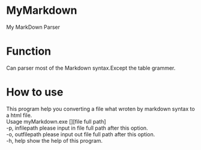 # MyMarkdown 
My MarkDown Parser 
# Function 
Can parser most of the Markdown syntax.Except the table grammer. 
# How to use 
This program help you converting a file what wroten by markdown syntax to a html file.   
Usage myMarkdown.exe [<options>][file full path]  
		-p, infilepath    please input in file full path after this option.   
		-o, outfilepath   please input out file full path after this option.     
		-h, help          show the help of this program.      

